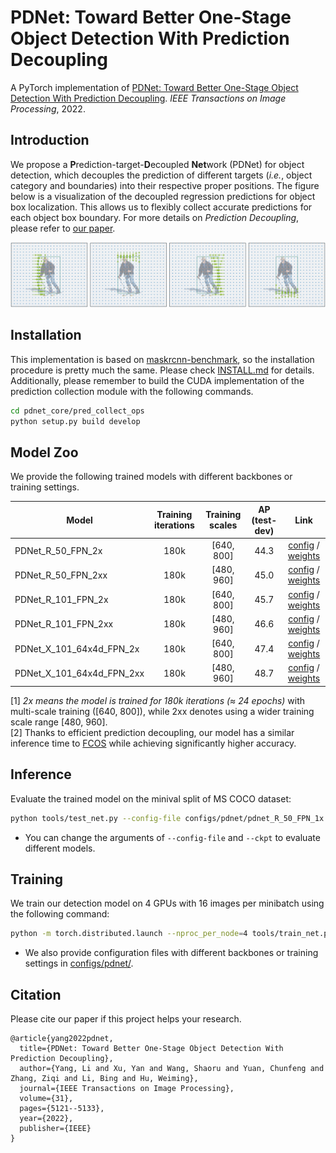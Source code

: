 # PDNet: Toward Better One-Stage Object Detection With Prediction Decoupling
A PyTorch implementation of [PDNet: Toward Better One-Stage Object Detection With Prediction Decoupling](https://ieeexplore.ieee.org/document/9844453). 
*IEEE Transactions on Image Processing*, 2022. 


## Introduction

We propose a **P**rediction-target-**D**ecoupled **Net**work (PDNet) for object detection, which decouples the prediction of different targets (*i.e.*, object category and boundaries) into their respective proper positions. The figure below is a visualization of the decoupled regression predictions for object box localization. This allows us to flexibly collect accurate predictions for each object box boundary. For more details on *Prediction Decoupling*, please refer to [our paper](https://ieeexplore.ieee.org/document/9844453).

![reg_pred_map](demo/demo_reg_pred_map.png)


## Installation
This implementation is based on [maskrcnn-benchmark](https://github.com/facebookresearch/maskrcnn-benchmark), so the installation procedure is pretty much the same. Please check [INSTALL.md](INSTALL.md) for details. Additionally, please remember to build the CUDA implementation of the prediction collection module with the following commands.
```bash
cd pdnet_core/pred_collect_ops
python setup.py build develop
```


## Model Zoo

We provide the following trained models with different backbones or training settings.

Model | Training iterations | Training scales | AP (test-dev) | Link
--- |:---:|:---:|:---:|:---:
PDNet_R_50_FPN_2x | 180k | [640, 800] | 44.3 | [config](configs/pdnet/pdnet_R_50_FPN_2x.yaml) / [weights](https://drive.google.com/file/d/1NQSMtNAoSMFr9GkldDd4mAoNgVgDV5Fx/view?usp=sharing)
PDNet_R_50_FPN_2xx | 180k | [480, 960] | 45.0 | [config](configs/pdnet/pdnet_R_50_FPN_2xx.yaml) / [weights](https://drive.google.com/file/d/150SGwDpUVLpPF9EI-ngJOZ0rQMUGyqxt/view?usp=sharing)
PDNet_R_101_FPN_2x | 180k | [640, 800] | 45.7 | [config](configs/pdnet/pdnet_R_101_FPN_2x.yaml) / [weights](https://drive.google.com/file/d/1zCo6jte_89Z4P_KTQiGBg0IW0d-dZJEW/view?usp=sharing)
PDNet_R_101_FPN_2xx | 180k | [480, 960] | 46.6 | [config](configs/pdnet/pdnet_R_101_FPN_2xx.yaml) / [weights](https://drive.google.com/file/d/1CL0A1S0WtVHL8X-ozvxbpZuUcXOa-2Yp/view?usp=sharing)
PDNet_X_101_64x4d_FPN_2x | 180k | [640, 800] | 47.4 | [config](configs/pdnet/pdnet_X_101_64x4d_FPN_2x.yaml) / [weights](https://drive.google.com/file/d/19InjLGN0SPcGXJglImNlspSaLWK1tG6y/view?usp=sharing)
PDNet_X_101_64x4d_FPN_2xx | 180k | [480, 960] | 48.7 | [config](configs/pdnet/pdnet_X_101_64x4d_FPN_2xx.yaml) / [weights](https://drive.google.com/file/d/1RbEDDH2ArHhoyBFf5SVIvZmjb7bhb02H/view?usp=sharing)

[1] *2x means the model is trained for 180k iterations ($\approx$ 24 epochs)* with multi-scale training ([640, 800]), while 2xx denotes using a wider training scale range [480, 960]. \
[2] Thanks to efficient prediction decoupling, our model has a similar inference time to [FCOS](https://github.com/tianzhi0549/FCOS) while achieving significantly higher accuracy.

## Inference
Evaluate the trained model on the minival split of MS COCO dataset:
```bash
python tools/test_net.py --config-file configs/pdnet/pdnet_R_50_FPN_1x.yaml --ckpt PDNet_R_50_FPN_1x.pth
```
* You can change the arguments of `--config-file` and `--ckpt` to evaluate different models.


## Training
We train our detection model on 4 GPUs with 16 images per minibatch using the following command: 
```bash
python -m torch.distributed.launch --nproc_per_node=4 tools/train_net.py --config-file configs/pdnet/pdnet_R_50_FPN_1x.yaml
```
* We also provide configuration files with different backbones or training settings in [configs/pdnet/](configs/pdnet/).


## Citation
Please cite our paper if this project helps your research.
```
@article{yang2022pdnet,
  title={PDNet: Toward Better One-Stage Object Detection With Prediction Decoupling},
  author={Yang, Li and Xu, Yan and Wang, Shaoru and Yuan, Chunfeng and Zhang, Ziqi and Li, Bing and Hu, Weiming},
  journal={IEEE Transactions on Image Processing},
  volume={31},
  pages={5121--5133},
  year={2022},
  publisher={IEEE}
}
```